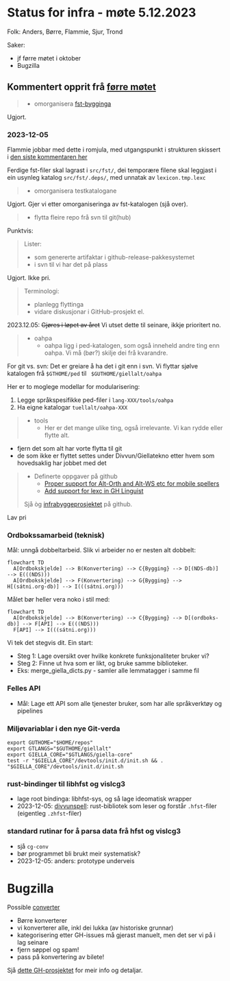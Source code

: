 # Status for infra - møte 5.12.2023

Folk: Anders, Børre, Flammie, Sjur, Trond

Saker:
- jf førre møtet i oktober
- Bugzilla

## Kommentert opprit frå [førre møtet](2023-10-25-infra-status.md)

> * omorganisera [fst-bygginga](https://github.com/giellalt/template-lang-und/issues/8)

Ugjort. 

### 2023-12-05

Flammie jobbar med dette i romjula, med utgangspunkt
i strukturen skissert i [den siste kommentaren her](https://github.com/giellalt/template-lang-und/issues/8#issuecomment-1016422817)

Ferdige fst-filer skal lagrast i `src/fst/`, dei temporære filene skal leggjast i ein usynleg katalog `src/fst/.deps/`, med unnatak
av `lexicon.tmp.lexc`

> * omorganisera testkatalogane

Ugjort. Gjer vi etter omorganiseringa av fst-katalogen (sjå over).

> * flytta fleire repo frå svn til git(hub)

Punktvis:

> Lister:
> - som genererte artifaktar i github-release-pakkesystemet
> - i svn til vi har det på plass

Ugjort. Ikke pri.

> Terminologi:
> - planlegg flyttinga
> - vidare diskusjonar i GitHub-prosjekt el.

2023.12.05: ~~Gjøres i løpet av året~~ Vi utset dette til seinare, ikkje prioritert no.

> * oahpa
>     * oahpa ligg i ped-katalogen, som også inneheld andre ting enn oahpa. Vi må (bør?) skilje dei frå kvarandre.

For git vs. svn: Det er greiare å ha det i git enn i svn. Vi flyttar sjølve katalogen frå `$GTHOME/ped`  til ` $GUTHOME/giellalt/oahpa` 

Her er to moglege modellar for modularisering:

1. Legge språkspesifikke ped-filer i `lang-XXX/tools/oahpa` 
2. Ha eigne katalogar `tuellalt/oahpa-XXX` 

> * tools
>     * Her er det mange ulike ting, også irrelevante. Vi kan rydde eller flytte alt.

- fjern det som alt har vorte flytta til git
- de som ikke er flyttet settes under Divvun/Giellatekno etter hvem som hovedsaklig har jobbet med det

> * Definerte oppgaver på github
>     * [Proper support for Alt-Orth and Alt-WS etc for mobile spellers](https://github.com/giellalt/giella-core/issues/2)
>     * [Add support for lexc in GH Linguist](https://github.com/giellalt/giella-core/issues/16)
> 
> Sjå òg [infrabyggeprosjektet](https://github.com/orgs/giellalt/projects/1) på github.

Lav pri

### Ordbokssamarbeid (teknisk)

Mål: unngå dobbeltarbeid. Slik vi arbeider no er nesten alt dobbelt:

```mermaid
flowchart TD
  A[Ordbokskjelde] --> B(Konvertering) --> C{Bygging} --> D[(NDS-db)] --> E(((NDS)))
  A[Ordbokskjelde] --> F(Konvertering) --> G{Bygging} --> H[(sátni.org-db)] --> I(((sátni.org)))
```

Målet bør heller vera noko i stil med:

```mermaid
flowchart TD
  A[Ordbokskjelde] --> B(Konvertering) --> C{Bygging} --> D[(ordboks-db)] --> F[API] --> E(((NDS)))
  F[API] --> I(((sátni.org)))
```

Vi tek det stegvis dit. Ein start:

- Steg 1: Lage oversikt over hvilke konkrete funksjonaliteter bruker vi?
- Steg 2: Finne ut hva som er likt, og bruke samme biblioteker.
- Eks: merge_giella_dicts.py - samler alle lemmatagger i samme fil

### Felles API

- Mål: Lage ett API som alle tjenester bruker, som har alle språkverktøy og pipelines

### Miljøvariablar i den nye Git-verda

```
export GUTHOME="$HOME/repos"
export GTLANGS="$GUTHOME/giellalt"
export GIELLA_CORE="$GTLANGS/giella-core"
test -r "$GIELLA_CORE"/devtools/init.d/init.sh && . "$GIELLA_CORE"/devtools/init.d/init.sh
```

### rust-bindinger til libhfst og vislcg3

- lage root bindinga: libhfst-sys, og så lage ideomatisk wrapper
- 2023-12-05: [divvunspell](https://github.com/divvun/divvunspell): rust-bibliotek som leser og forstår `.hfst`-filer (eigentleg `.zhfst`-filer)

### standard rutinar for å parsa data frå hfst og vislcg3

- sjå `cg-conv`
- bør programmet bli brukt meir systematisk?
- 2023-12-05: anders: prototype underveis

# Bugzilla

Possible [converter](https://github.com/berestovskyy/bugzilla2github)

- Børre konverterer
- vi konverterer alle, inkl dei lukka (av historiske grunnar)
- kategorisering etter GH-issues må gjerast manuelt, men det ser vi på i lag seinare
- fjern søppel og spam!
- pass på konvertering av bilete!

Sjå [dette GH-prosjektet](https://github.com/orgs/giellalt/projects/4) for meir info og detaljar.
